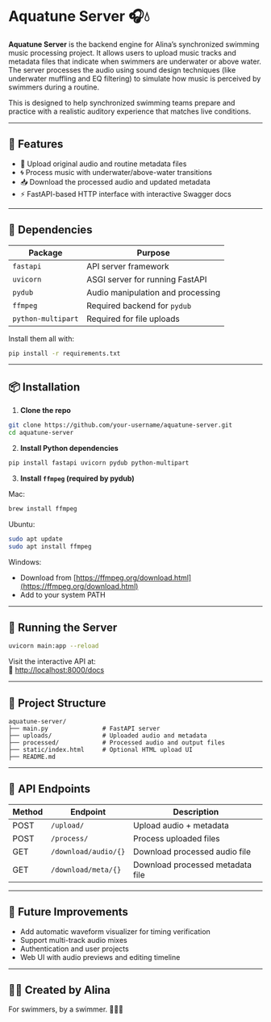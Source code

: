 
# Aquatune Server 🎧💧

**Aquatune Server** is the backend engine for Alina’s synchronized swimming music processing project. It allows users to upload music tracks and metadata files that indicate when swimmers are underwater or above water. The server processes the audio using sound design techniques (like underwater muffling and EQ filtering) to simulate how music is perceived by swimmers during a routine.

This is designed to help synchronized swimming teams prepare and practice with a realistic auditory experience that matches live conditions.

---

## 🚀 Features

- 🎵 Upload original audio and routine metadata files
- 🌀 Process music with underwater/above-water transitions
- 📥 Download the processed audio and updated metadata
- ⚡ FastAPI-based HTTP interface with interactive Swagger docs

---

## 🧩 Dependencies

| Package     | Purpose                              |
|-------------|--------------------------------------|
| `fastapi`   | API server framework                 |
| `uvicorn`   | ASGI server for running FastAPI      |
| `pydub`     | Audio manipulation and processing    |
| `ffmpeg`    | Required backend for `pydub`         |
| `python-multipart` | Required for file uploads    |

Install them all with:

```bash
pip install -r requirements.txt
```

---

## 📦 Installation

1. **Clone the repo**

```bash
git clone https://github.com/your-username/aquatune-server.git
cd aquatune-server
```

2. **Install Python dependencies**

```bash
pip install fastapi uvicorn pydub python-multipart
```

3. **Install `ffmpeg` (required by pydub)**

Mac:
```bash
brew install ffmpeg
```

Ubuntu:
```bash
sudo apt update
sudo apt install ffmpeg
```

Windows:
- Download from [https://ffmpeg.org/download.html](https://ffmpeg.org/download.html)
- Add to your system PATH

---

## 🏁 Running the Server

```bash
uvicorn main:app --reload
```

Visit the interactive API at:  
📍 [http://localhost:8000/docs](http://localhost:8000/docs)

---

## 📂 Project Structure

```
aquatune-server/
├── main.py               # FastAPI server
├── uploads/              # Uploaded audio and metadata
├── processed/            # Processed audio and output files
├── static/index.html     # Optional HTML upload UI
├── README.md
```

---

## 🧪 API Endpoints

| Method | Endpoint              | Description                          |
|--------|------------------------|--------------------------------------|
| POST   | `/upload/`             | Upload audio + metadata              |
| POST   | `/process/`            | Process uploaded files               |
| GET    | `/download/audio/{}`   | Download processed audio file        |
| GET    | `/download/meta/{}`    | Download processed metadata file     |

---

## 🧠 Future Improvements

- Add automatic waveform visualizer for timing verification
- Support multi-track audio mixes
- Authentication and user projects
- Web UI with audio previews and editing timeline

---

## 👩‍💻 Created by Alina  
For swimmers, by a swimmer. 🏊‍♀️🎶
